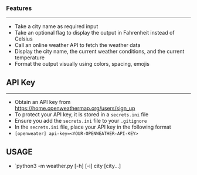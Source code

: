 ### Features

---

- Take a city name as required input
- Take an optional flag to display the output in Fahrenheit instead of Celsius
- Call an online weather API to fetch the weather data
- Display the city name, the current weather conditions, and the current temperature
- Format the output visually using colors, spacing, emojis

## API Key

---

- Obtain an API key from https://home.openweathermap.org/users/sign_up
- To protect your API key, it is stored in a `secrets.ini` file
- Ensure you add the `secrets.ini` file to your `.gitignore`
- In the `secrets.ini` file, place your API key in the following format
- `[openweater] api-key=<YOUR-OPENWEATHER-API-KEY>`

## USAGE

- `python3 -m weather.py [-h] [-i] city [city...]
